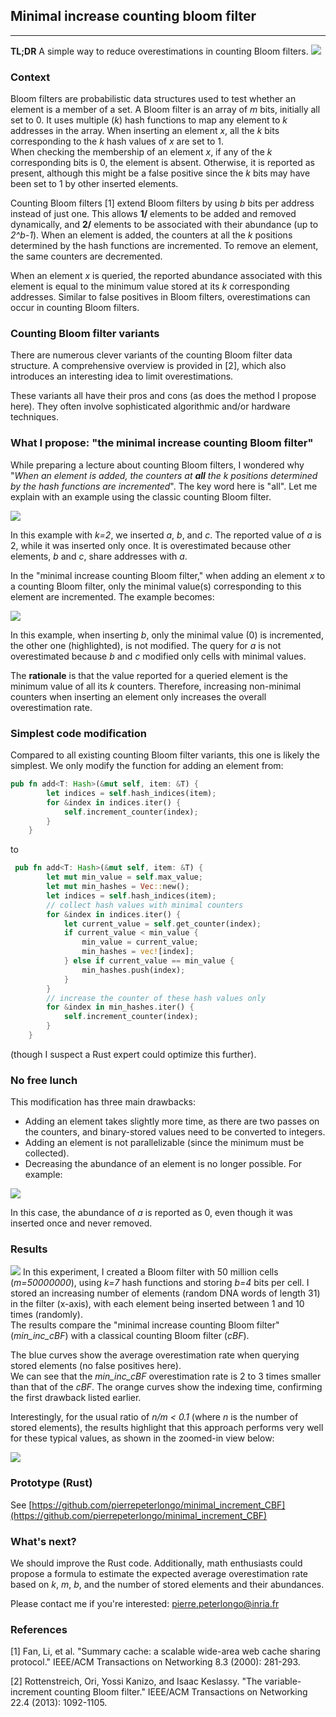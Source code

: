 ## Minimal increase counting bloom filter

---
**TL;DR** A simple way to reduce overestimations in counting Bloom filters.
![](https://pierrepeterlongo.github.io/minimal_increment_CBF/images/min_inc_cbf_teaser.png)

### Context 
Bloom filters are probabilistic data structures used to test whether an element is a member of a set. A Bloom filter is an array of *m* bits, initially all set to 0. It uses multiple (*k*) hash functions to map any element to *k* addresses in the array. When inserting an element *x*, all the *k* bits corresponding to the *k* hash values of *x* are set to 1.  
When checking the membership of an element *x*, if any of the *k* corresponding bits is 0, the element is absent. Otherwise, it is reported as present, although this might be a false positive since the *k* bits may have been set to 1 by other inserted elements.

Counting Bloom filters [1] extend Bloom filters by using *b* bits per address instead of just one. This allows **1/** elements to be added and removed dynamically, and **2/** elements to be associated with their abundance (up to *2^b-1*). When an element is added, the counters at all the *k* positions determined by the hash functions are incremented. To remove an element, the same counters are decremented. 

When an element *x* is queried, the reported abundance associated with this element is equal to the minimum value stored at its *k* corresponding addresses. Similar to false positives in Bloom filters, overestimations can occur in counting Bloom filters.

### Counting Bloom filter variants

There are numerous clever variants of the counting Bloom filter data structure. A comprehensive overview is provided in [2], which also introduces an interesting idea to limit overestimations.

These variants all have their pros and cons (as does the method I propose here). They often involve sophisticated algorithmic and/or hardware techniques.

### What I propose: "the minimal increase counting Bloom filter"
While preparing a lecture about counting Bloom filters, I wondered why "*When an element is added, the counters at **all** the k positions determined by the hash functions are incremented*". The key word here is "all". Let me explain with an example using the classic counting Bloom filter.  

![](https://pierrepeterlongo.github.io/minimal_increment_CBF/images/cbf.png)

In this example with *k=2*, we inserted *a*, *b*, and *c*. The reported value of *a* is 2, while it was inserted only once. It is overestimated because other elements, *b* and *c*, share addresses with *a*. 

In the "minimal increase counting Bloom filter," when adding an element *x* to a counting Bloom filter, only the minimal value(s) corresponding to this element are incremented. The example becomes: 

![](https://pierrepeterlongo.github.io/minimal_increment_CBF/images/min_inc_cbf.png)

In this example, when inserting *b*, only the minimal value (0) is incremented, the other one (highlighted), is not modified. The query for *a* is not overestimated because *b* and *c* modified only cells with minimal values. 

The **rationale** is that the value reported for a queried element is the minimum value of all its *k* counters. Therefore, increasing non-minimal counters when inserting an element only increases the overall overestimation rate.

### Simplest code modification
Compared to all existing counting Bloom filter variants, this one is likely the simplest. 
We only modify the function for adding an element from:
```rust
pub fn add<T: Hash>(&mut self, item: &T) {
        let indices = self.hash_indices(item);
        for &index in indices.iter() {
            self.increment_counter(index);
        }
    }
```
to
```rust
 pub fn add<T: Hash>(&mut self, item: &T) {
        let mut min_value = self.max_value;
        let mut min_hashes = Vec::new();
        let indices = self.hash_indices(item);
        // collect hash values with minimal counters
        for &index in indices.iter() {
            let current_value = self.get_counter(index);
            if current_value < min_value {
                min_value = current_value;
                min_hashes = vec![index];
            } else if current_value == min_value {
                min_hashes.push(index);
            }
        }
        // increase the counter of these hash values only
        for &index in min_hashes.iter() {
            self.increment_counter(index);
        }
    }
```
(though I suspect a Rust expert could optimize this further).

### No free lunch
This modification has three main drawbacks:
- Adding an element takes slightly more time, as there are two passes on the counters, and binary-stored values need to be converted to integers.
- Adding an element is not parallelizable (since the minimum must be collected). 
- Decreasing the abundance of an element is no longer possible. For example: 

![](https://pierrepeterlongo.github.io/minimal_increment_CBF/images/min_inc_cbf_decrease.png)

In this case, the abundance of *a* is reported as 0, even though it was inserted once and never removed.

### Results
![](https://pierrepeterlongo.github.io/minimal_increment_CBF/images/minimal_increase_CBF_results.png)
In this experiment, I created a Bloom filter with 50 million cells (*m=50000000*), using *k=7* hash functions and storing *b=4* bits per cell. I stored an increasing number of elements (random DNA words of length 31) in the filter (x-axis), with each element being inserted between 1 and 10 times (randomly).  
The results compare the "minimal increase counting Bloom filter" (*min_inc_cBF*) with a classical counting Bloom filter (*cBF*). 

The blue curves show the average overestimation rate when querying stored elements (no false positives here).  
We can see that the *min_inc_cBF* overestimation rate is 2 to 3 times smaller than that of the *cBF*. The orange curves show the indexing time, confirming the first drawback listed earlier.

Interestingly, for the usual ratio of *n/m < 0.1* (where *n* is the number of stored elements), the results highlight that this approach performs very well for these typical values, as shown in the zoomed-in view below:

![](https://pierrepeterlongo.github.io/minimal_increment_CBF/images/minimal_increase_CBF_results_head.png)

### Prototype (Rust)
See [https://github.com/pierrepeterlongo/minimal_increment_CBF](https://github.com/pierrepeterlongo/minimal_increment_CBF)

### What's next?
We should improve the Rust code. Additionally, math enthusiasts could propose a formula to estimate the expected average overestimation rate based on *k*, *m*, *b*, and the number of stored elements and their abundances.

Please contact me if you're interested: pierre.peterlongo@inria.fr

### References

[1] Fan, Li, et al. "Summary cache: a scalable wide-area web cache sharing protocol." IEEE/ACM Transactions on Networking 8.3 (2000): 281-293.

[2] Rottenstreich, Ori, Yossi Kanizo, and Isaac Keslassy. "The variable-increment counting Bloom filter." IEEE/ACM Transactions on Networking 22.4 (2013): 1092-1105.